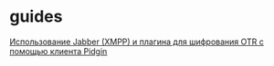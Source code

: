 guides
======

[Использование Jabber (XMPP) и плагина для шифрования OTR с помощью клиента Pidgin](jabber-otr-pidgin.md)
